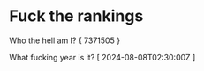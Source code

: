 # Fuck the rankings

Who the hell am I?
{ 7371505 }

What fucking year is it?
[ 2024-08-08T02:30:00Z ]
